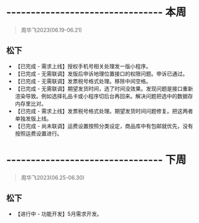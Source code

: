 # -------------------------------- 本周
> 周华飞2023(06.19-06.21)
## 松下
* 【已完成 - 需求上线】授权手机号相关处理发一版小程序。
* 【已完成 - 无需联调】发版后申诉地理位置接口的权限问题。申诉已通过。
* 【已完成 - 无需联调】发票税号格式处理。移除中间空格。
* 【已完成 - 无需联调】期望发货时间，选了时间没效果。发现问题是接口重新渲染导致。例如选择礼品卡或小程序切后台再回来。解决问题把选中的数据存内存里比对。
* 【已完成 - 需求上线】发票税号格式处理。期望发货时间问题修复。把这两者单独发版上线。
* 【已完成 - 尚未联调】运费设置按照分类设定，商品库中有包邮就优先，没有按照运费设置进行。

# -------------------------------- 下周
> 周华飞2023(06.25-06.30)
## 松下
* 【进行中 - 功能开发】5月需求开发。
